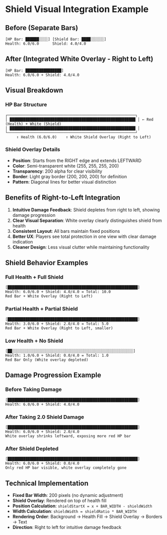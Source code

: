# Shield Visual Integration Example

## Before (Separate Bars)
```
[HP Bar: ██████░░░░] [Shield Bar: ████░░░░░░]
Health: 6.0/6.0      Shield: 4.0/4.0
```

## After (Integrated White Overlay - Right to Left)
```
[HP Bar: ████████████████]
Health: 6.0/6.0 + Shield: 4.0/4.0
```

## Visual Breakdown

### HP Bar Structure
```
┌─────────────────────────────────────────────────────────┐
│ ████████████████████████████████████████████████████████ │ ← Red (Health) + White (Shield)
│ ████████████████████████████████████████████████████████ │
└─────────────────────────────────────────────────────────┘
     ↑ Health (6.0/6.0)    ↑ White Shield Overlay (Right to Left)
```

### Shield Overlay Details
- **Position**: Starts from the RIGHT edge and extends LEFTWARD
- **Color**: Semi-transparent white (255, 255, 255, 200)
- **Transparency**: 200 alpha for clear visibility
- **Border**: Light gray border (200, 200, 200) for definition
- **Pattern**: Diagonal lines for better visual distinction

## Benefits of Right-to-Left Integration

1. **Intuitive Damage Feedback**: Shield depletes from right to left, showing damage progression
2. **Clear Visual Separation**: White overlay clearly distinguishes shield from health
3. **Consistent Layout**: All bars maintain fixed positions
4. **Better UX**: Players see total protection in one view with clear damage indication
5. **Cleaner Design**: Less visual clutter while maintaining functionality

## Shield Behavior Examples

### Full Health + Full Shield
```
[██████████████████████████████████████████████████████████]
Health: 6.0/6.0 + Shield: 4.0/4.0 = Total: 10.0
Red Bar + White Overlay (Right to Left)
```

### Partial Health + Partial Shield
```
[██████████████████████████████████████████████████████████]
Health: 3.0/6.0 + Shield: 2.0/4.0 = Total: 5.0
Red Bar + White Overlay (Right to Left, smaller)
```

### Low Health + No Shield
```
[██░░░░░░░░░░░░░░░░░░░░░░░░░░░░░░░░░░░░░░░░░░░░░░░░░░░░░░]
Health: 1.0/6.0 + Shield: 0.0/4.0 = Total: 1.0
Red Bar Only (White overlay depleted)
```

## Damage Progression Example

### Before Taking Damage
```
[██████████████████████████████████████████████████████████]
Health: 6.0/6.0 + Shield: 4.0/4.0
```

### After Taking 2.0 Shield Damage
```
[██████████████████████████████████████████████████████████]
Health: 6.0/6.0 + Shield: 2.0/4.0
White overlay shrinks leftward, exposing more red HP bar
```

### After Shield Depleted
```
[██████████████████████████████████████████████████████████]
Health: 6.0/6.0 + Shield: 0.0/4.0
Only red HP bar visible, white overlay completely gone
```

## Technical Implementation

- **Fixed Bar Width**: 200 pixels (no dynamic adjustment)
- **Shield Overlay**: Rendered on top of health fill
- **Position Calculation**: `shieldStartX = x + BAR_WIDTH - shieldWidth`
- **Width Calculation**: `shieldWidth = shieldRatio * BAR_WIDTH`
- **Rendering Order**: Background → Health Fill → Shield Overlay → Borders → Text
- **Direction**: Right to left for intuitive damage feedback
